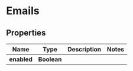 

# Emails


## Properties

| Name | Type | Description | Notes |
|------------ | ------------- | ------------- | -------------|
|**enabled** | **Boolean** |  |  |



